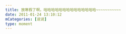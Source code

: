 ```yaml
---
title: 放寒假了啊，哈哈哈哈哈哈哈哈哈哈哈哈哈哈~~~~~~~~~~~
date: 2011-01-24 13:10:12
mCategories: [说说]
type: moment
---
```


